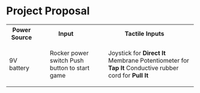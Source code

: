 <h1>Project Proposal</h1>

<table>
  <tr>
      <th>Power Source</th>
      <th>Input</th>
      <th>Tactile Inputs</th>
  </tr>
  <tr>
      <td>9V battery</td>
      <td>
          <ul>
              <il>Rocker power switch</il>
              <il>Push button to start game</il>
          </ul>
      </td>
      <td>
          <ul>
              <il>Joystick for <b>Direct It</b></il>
              <il>Membrane Potentiometer for <b>Tap It</b></il>
              <il>Conductive rubber cord for <b>Pull It</b></il>
          </ul>
      </td>
  </tr>
</table>

